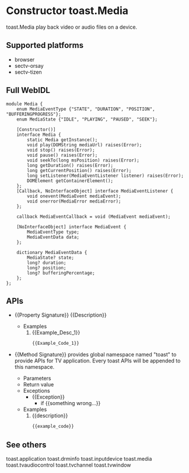 # Constructor toast.Media
toast.Media play back video or audio files on a device.

## Supported platforms
* browser
* sectv-orsay
* sectv-tizen

## Full WebIDL
```widl
module Media {
	enum MediaEventType {"STATE", "DURATION", "POSITION", "BUFFERINGPROGRESS"};
	enum MediaState {"IDLE", "PLAYING", "PAUSED", "SEEK"};

	[Constructor()]
	interface Media {
		static Media getInstance();
		void play(DOMString mediaUrl) raises(Error);
		void stop() raises(Error);
		void pause() raises(Error);
		void seekTo(long msPosition) raises(Error);
		long getDuration() raises(Error);
		long getCurrentPosition() raises(Error);
		long setListener(MediaEventListener listener) raises(Error);
		DOMElement getContainerElement();
	};
	[Callback, NoInterfaceObject] interface MediaEventListener {
		void onevent(MediaEvent mediaEvent);
		void onerror(MediaError mediaError);
	};

	callback MediaEventCallback = void (MediaEvent mediaEvent);

	[NoInterfaceObject] interface MediaEvent {
		MediaEventType type;
		MediaEventData data;
	};

	dictionary MediaEventData {
		MediaState? state;
		long? duration;
		long? position;
		long? bufferingPercentage;
	};
};
```

## APIs
* {{Property Signature}}
{{Description}}
	* Examples
		1. {{Example_Desc_1}}
			```javascript
			{{Example_Code_1}}
			```

* {{Method Signature}}
provides global namespace named "toast" to provide APIs for TV application.
Every toast APIs will be appended to this namespace.
	* Parameters
	* Return value
	* Exceptions
		* {{Exception}}
			* if {{something wrong...}}
	* Examples
		1. {{description}}
			```javascript
			{{example_code}}
			```

## See others
toast.application
toast.drminfo
toast.inputdevice
toast.media
toast.tvaudiocontrol
toast.tvchannel
toast.tvwindow
